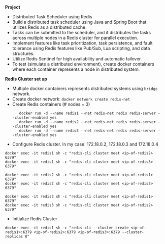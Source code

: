 **Project**
- Distributed Task Scheduler using Redis
- Build a distributed task scheduler using Java and Spring Boot that utilizes Redis as a distributed cache.
- Tasks can be submitted to the scheduler, and it distributes the tasks across multiple nodes in a Redis cluster for parallel execution.
- Implement features like task prioritization, task persistence, and fault tolerance using Redis features like Pub/Sub, Lua scripting, and data structures.
- Utilize Redis Sentinel for high availability and automatic failover.
- To test (simulate a distributed environment), create docker containers where each container represents a node in distributed system.

**Redis Cluster set up**
- Multiple docker containers represents distributed systems using `bridge` network.
- Create docker network: ```docker network create redis-net```
- Create Redis containers (# nodes = 3)
  ```
     docker run -d --name redis1 --net redis-net redis redis-server --cluster-enabled yes 
     docker run -d --name redis2 --net redis-net redis redis-server --cluster-enabled yes
     docker run -d --name redis3 --net redis-net redis redis-server --cluster-enabled yes
  ```
- Configure Redis cluster. In my case: 172.18.0.2, 172.18.0.3 and 172.18.0.4
```
docker exec -it redis1 sh -c "redis-cli cluster meet <ip-of-redis2> 6379"
docker exec -it redis1 sh -c "redis-cli cluster meet <ip-of-redis3> 6379"

docker exec -it redis2 sh -c "redis-cli cluster meet <ip-of-redis1> 6379"
docker exec -it redis2 sh -c "redis-cli cluster meet <ip-of-redis3> 6379"

docker exec -it redis3 sh -c "redis-cli cluster meet <ip-of-redis1> 6379"
docker exec -it redis3 sh -c "redis-cli cluster meet <ip-of-redis2> 6379"
```
- Initialize Redis Cluster
```
docker exec -it redis1 sh -c "redis-cli --cluster create <ip-of-redis1>:6379 <ip-of-redis2>:6379 <ip-of-redis3>:6379 --cluster-replicas 0"
```